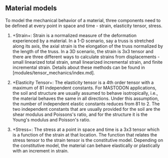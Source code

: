 ## Material models

To model the mechanical behavior of a material, three components need to be defined at every point in space and time - strain, elasticity tensor, stress.

1. +Strain+: Strain is a normalized measure of the deformation experienced by a material. In a 1-D
   scenario, say a truss is stretched along its axis, the axial strain is the elongation of the truss
   normalized by the length of the truss. In a 3D scenario, the strain is 3x3 tensor and there are
   three different ways to calculate strains from displacements - small linearized total strain,
   small linearized incremental strain, and finite incremental strain. Details about these methods
   can be found in [modules/tensor_mechanics/index.md].

2. +Elasticity Tensor+: The elasticity tensor is a 4th order tensor with a maximum of 81
   independent constants. For MASTODON applications, the soil and structure are usually assumed to
   behave isotropically, i.e., the material behaves the same in all directions. Under this
   assumption, the number of independent elastic constants reduces from 81 to 2. The two independent
   constants that are usually provided for the soil are the shear modulus and Poissons's ratio, and
   for the structure it is the Young's modulus and Poisson's ratio.

3. +Stress+: The stress at a point in space and time is a 3x3 tensor which is a function of the
   strain at that location.  The function that relates the stress tensor to the strain tensor is the
   constitutive model. Depending on the constitutive model, the material can behave elastically or
   plastically with an increment in strain.
